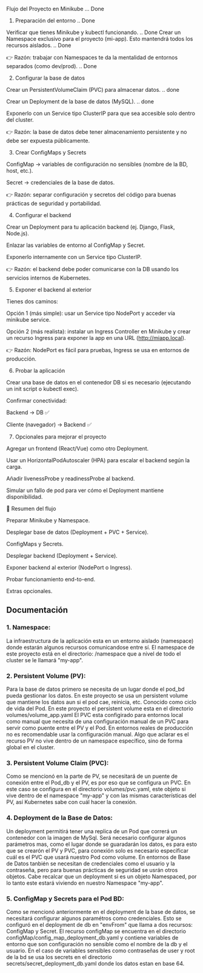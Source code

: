 Flujo del Proyecto en Minikube ... Done
1. Preparación del entorno  .. Done

Verificar que tienes Minikube y kubectl funcionando.  .. Done
Crear un Namespace exclusivo para el proyecto (mi-app). Esto mantendrá todos los recursos aislados. .. Done

👉 Razón: trabajar con Namespaces te da la mentalidad de entornos separados (como dev/prod). .. Done

2. Configurar la base de datos

Crear un PersistentVolumeClaim (PVC) para almacenar datos. .. done

Crear un Deployment de la base de datos (MySQL). .. done

Exponerlo con un Service tipo ClusterIP para que sea accesible solo dentro del cluster.

👉 Razón: la base de datos debe tener almacenamiento persistente y no debe ser expuesta públicamente.

3. Crear ConfigMaps y Secrets

ConfigMap → variables de configuración no sensibles (nombre de la BD, host, etc.).

Secret → credenciales de la base de datos.

👉 Razón: separar configuración y secretos del código para buenas prácticas de seguridad y portabilidad.

4. Configurar el backend

Crear un Deployment para tu aplicación backend (ej. Django, Flask, Node.js).

Enlazar las variables de entorno al ConfigMap y Secret.

Exponerlo internamente con un Service tipo ClusterIP.

👉 Razón: el backend debe poder comunicarse con la DB usando los servicios internos de Kubernetes.

5. Exponer el backend al exterior

Tienes dos caminos:

Opción 1 (más simple): usar un Service tipo NodePort y acceder vía minikube service.

Opción 2 (más realista): instalar un Ingress Controller en Minikube y crear un recurso Ingress para exponer la app en una URL (http://miapp.local).

👉 Razón: NodePort es fácil para pruebas, Ingress se usa en entornos de producción.

6. Probar la aplicación

Crear una base de datos en el contenedor DB si es necesario (ejecutando un init script o kubectl exec).

Confirmar conectividad:

Backend → DB ✅

Cliente (navegador) → Backend ✅

7. Opcionales para mejorar el proyecto

Agregar un frontend (React/Vue) como otro Deployment.

Usar un HorizontalPodAutoscaler (HPA) para escalar el backend según la carga.

Añadir livenessProbe y readinessProbe al backend.

Simular un fallo de pod para ver cómo el Deployment mantiene disponibilidad.

🧭 Resumen del flujo

Preparar Minikube y Namespace.

Desplegar base de datos (Deployment + PVC + Service).

ConfigMaps y Secrets.

Desplegar backend (Deployment + Service).

Exponer backend al exterior (NodePort o Ingress).

Probar funcionamiento end-to-end.

Extras opcionales.


## Documentación

### 1. Namespace:
La infraestructura de la aplicación esta en un entorno aislado (namespace) donde estarán algunos recursos comunicandose entre sí.
El namespace de este proyecto está en el directorio: /namespace que a nivel de todo el cluster se le llamará "my-app".

### 2. Persistent Volume (PV):
Para la base de datos primero se necesita de un lugar donde el pod_bd pueda gestionar los datos.
En este proyecto se usa un persistent volume que mantiene los datos aun si el pod cae, reinicia, etc. Conocido como ciclo de vida del Pod.
En este proyecto el persistent volume esta en el directorio volumes/volume_app.yaml
El PVC esta configirado para entornos local como manual que necesita de una configuración manual de un PVC para servir como puente entre el PV y el Pod.
En entornos reales de producción no es recomendable usar la configuración manual.
Algo que aclarar es el recurso PV no vive dentro de un namespace específico, sino de forma global en el cluster.

### 3. Persistent Volume Claim (PVC):
Como se mencionó en la parte de PV, se necesitará de un puente de conexión entre el Pod_db y el PV, es por eso que se configura un PVC. En este caso se configura en el directorio volumes/pvc.yaml, este objeto si vive dentro de el namespace "my-app" y con las mismas características del PV, así Kubernetes sabe con cuál hacer la conexión.

### 4. Deployment de la Base de Datos:
Un deployment permitirá tener una replica de un Pod que correrá un contenedor con la imagen de MySql. Será necesario configurar algunos parámetros mas, como el lugar donde se guaradarán los datos, es para esto que se crearón el PV y PVC, para conexión solo es necesario especificar cuál es el PVC que usará nuestro Pod como volume. En entornos de Base de Datos tanbién se necesitan de credenciales como el usuario y la contraseña, pero para buenas prácticas de seguridad se usrán otros objetos. Cabe recalcar que un deployment si es un objeto Namespaced, por lo tanto este estará viviendo en nuestro Namespace "my-app".

### 5. ConfigMap y Secrets para el Pod BD:
Como se mencionó anteriormente en el deployment de la base de datos, se necesitará configurar algunos paramétros como credenciales.
Esto se configuró en el deployment de db en "envFrom" que llama a dos recursos: ConfigMap y Secret. El recurso configMap se encuentra en el directorio configMap/config_map_deployment_db.yaml y contiene variables de entorno que son configuración no sensible como el nombre de la db y el usuario.
En el caso de variables sensibles como contraseñas de user y root de la bd se usa los secrets en el directorio secrets/secret_deployment_db.yaml donde los datos estan en base 64.


